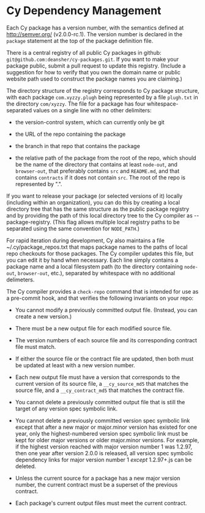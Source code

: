 Cy Dependency Management
========================

Each Cy package has a version number, with the semantics defined at http://semver.org/ (v2.0.0-rc.1).
The version number is declared in the `package` statement at the top of the package definition file.

There is a central registry of all public Cy packages in github:
`git@github.com:deansher/cy-packages.git`.  If you want to make your package public, submit a pull
request to update this registry.  (Include a suggestion for how to verify that you own the domain
name or public website path used to construct the package names you are claiming.)

The directory structure of the registry corresponds to Cy package structure, with each package
`com.xyzzy.plugh` being represented by a file `plugh.txt` in the directory `com/xyzzy`. The file for
a package has four whitespace-separated values on a single line with no other delimiters:

* the version-control system, which can currently only be git

* the URL of the repo containing the package

* the branch in that repo that contains the package

* the relative path of the package from the root of the repo, which should be the name of the
  directory that contains at least `node-out`, and `browser-out`, that preferably contains `src` and
  `README.md`, and that contains `contracts` if it does not contain `src`.  The root of the repo is
  represented by ".".

If you want to release your package (or selected versions of it) locally (including within an
organization), you can do this by creating a local directory tree that has the same structure as the
public package registry and by providing the path of this local directory tree to the Cy compiler
as --package-registry.  (This flag allows multiple local registry paths to be separated using the
same convention for `NODE_PATH`.)

For rapid iteration during development, Cy also maintains a file ~/.cy/package_repos.txt that
maps package names to the paths of local repo checkouts for those packages.  The Cy compiler updates
this file, but you can edit it by hand when necessary.  Each line simply contains a package name and
a local filesystem path (to the directory containing `node-out`, `browser-out`, etc.), separated by
whitespace with no additional delimeters.

The Cy compiler provides a `check-repo` command that is intended for use as a pre-commit hook,
and that verifies the following invariants on your repo:

* You cannot modify a previously committed output file.  (Instead, you can create a new version.)

* There must be a new output file for each modified source file.

* The version numbers of each source file and its corresponding contract file must match.

* If either the source file or the contract file are updated, then both must be updated
  at least with a new version number.

* Each new output file must have a version that corresponds to the current version of its source
  file, a `__cy_source_md5` that matches the source file, and a `__cy_contract_md5` that matches
  the contract file.

* You cannot delete a previously committed output file that is still the target of any
  version spec symbolic link.

* You cannot delete a previously committed version spec symbolic link except that after a new
  major or major.minor version has existed for one year, only the highest-numbered version
  spec symbolic link must be kept for older major versions or older major.minor versions.
  For example, if the highest version reached with major version number 1 was 1.2.97, then
  one year after version 2.0.0 is released, all version spec symbolic dependency links for
  major version number 1 *except* 1.2.97+.js can be deleted.

* Unless the current source for a package has a new major version number, the current contract must
  be a superset of the previous contract.

* Each package's current output files must meet the current contract.
